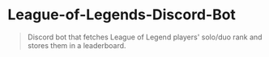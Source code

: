 # League-of-Legends-Discord-Bot
>Discord bot that fetches League of Legend players' solo/duo rank and stores them in a leaderboard.
